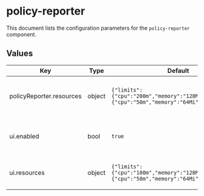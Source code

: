# policy-reporter

This document lists the configuration parameters for the `policy-reporter` component.

## Values

| Key | Type | Default | Description |
|-----|------|---------|-------------|
| policyReporter.resources | object | `{"limits":{"cpu":"200m","memory":"128Mi"},"requests":{"cpu":"50m","memory":"64Mi"}}` | Resource requests and limits for the core engine. |
| ui.enabled | bool | `true` | Enables the deployment of the Policy Reporter UI. |
| ui.resources | object | `{"limits":{"cpu":"100m","memory":"128Mi"},"requests":{"cpu":"50m","memory":"64Mi"}}` | Resource requests and limits for the UI. |